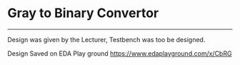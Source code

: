# Gray to Binary Convertor
---

Design was given by the Lecturer, Testbench was too be designed.

Design Saved on EDA Play ground
https://www.edaplayground.com/x/CbRG
